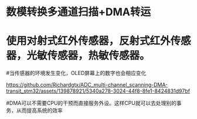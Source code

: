 # 数模转换多通道扫描+DMA转运
# 使用对射式红外传感器，反射式红外传感器，光敏传感器，热敏传感器。
#当传感器的环境发生变化，OLED屏幕上的数字也会相应变化

https://github.com/Richardgtx/ADC_multi-channel_scanning-DMA-transit_stm32/assets/139878921/5340a278-3024-44f8-8fe1-8424831d97bf

#DMA可以不需要CPU的干预而直接服务外设。这样CPU就可以去处理别的事务，从而提高系统的效率
